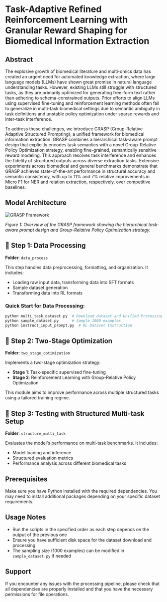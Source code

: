# Task-Adaptive Refined Reinforcement Learning with Granular Reward Shaping for Biomedical Information Extraction

## Abstract

The explosive growth of biomedical literature and multi-omics data has created an urgent need for automated knowledge extraction, where large language models (LLMs) have shown great promise in natural language understanding tasks. However, existing LLMs still struggle with structured tasks, as they are primarily optimized for generating free-form text rather than adhering to schema-constrained outputs. Prior efforts to align LLMs using supervised fine-tuning and reinforcement learning methods often fail to generalize in multi-task biomedical settings due to semantic ambiguity in task definitions and unstable policy optimization under sparse rewards and inter-task interference. 

To address these challenges, we introduce GRASP (Group-Relative Adaptive Structured Prompting), a unified framework for biomedical information extraction. GRASP combines a hierarchical task-aware prompt design that explicitly encodes task semantics with a novel Group-Relative Policy Optimization strategy, enabling fine-grained, semantically sensitive reward modeling. This approach resolves task interference and enhances the fidelity of structured outputs across diverse extraction tasks. Extensive experiments across biomedical and general benchmarks demonstrate that GRASP achieves state-of-the-art performance in structural accuracy and semantic consistency, with up to 11% and 7% relative improvements in Micro F1 for NER and relation extraction, respectively, over competitive baselines.

## Model Architecture

![GRASP Framework]([assets/model.png](assets/model.png))

*Figure 1: Overview of the GRASP framework showing the hierarchical task-aware prompt design and Group-Relative Policy Optimization strategy.*

## 🔧 Step 1: Data Processing
**Folder**: `data_process`

This step handles data preprocessing, formatting, and organization. It includes:
- Loading raw input data, transforming data into SFT formats
- Sample dataset generation
- Transforming data into RL formats

### Quick Start for Data Processing:
```bash
python multi_task_dataset.py  # Download dataset and Unified Processing
python sample_dataset.py      # Sample 1000 examples
python instruct_input_prompt.py  # RL Dataset Instruction
```

## 🚀 Step 2: Two-Stage Optimization
**Folder**: `two_stage_optimization`

Implements a two-stage optimization strategy:
- **Stage 1**: Task-specific supervised fine-tuning
- **Stage 2**: Reinforcement Learning with Group-Relative Policy Optimization

This module aims to improve performance across multiple structured tasks using a tailored training regime.

## 🧪 Step 3: Testing with Structured Multi-task Setup
**Folder**: `structure_multi_task`

Evaluates the model's performance on multi-task benchmarks. It includes:
- Model loading and inference
- Structured evaluation metrics
- Performance analysis across different biomedical tasks

## Prerequisites

Make sure you have Python installed with the required dependencies. You may need to install additional packages depending on your specific dataset requirements.

## Usage Notes

- Run the scripts in the specified order as each step depends on the output of the previous one
- Ensure you have sufficient disk space for the dataset download and processing
- The sampling size (1000 examples) can be modified in `sample_dataset.py` if needed

## Support

If you encounter any issues with the processing pipeline, please check that all dependencies are properly installed and that you have the necessary permissions for file operations.
